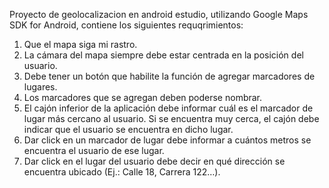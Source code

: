 Proyecto de geolocalizacion en android estudio, utilizando Google Maps SDK for Android, contiene los siguientes requqrimientos:
1. Que el mapa siga mi rastro.
2. La cámara del mapa siempre debe estar centrada en la posición del usuario.
3. Debe tener un botón que habilite la función de agregar marcadores de lugares.
4. Los marcadores que se agregan deben poderse nombrar.
5. El cajón inferior de la aplicación debe informar cuál es el marcador de lugar más cercano al usuario. Si se encuentra muy cerca, el cajón debe indicar que el usuario se encuentra en dicho lugar.
6. Dar click en un marcador de lugar debe informar a cuántos metros se encuentra el usuario de ese lugar.
7. Dar click en el lugar del usuario debe decir en qué dirección se encuentra ubicado (Ej.: Calle 18, Carrera 122…).





